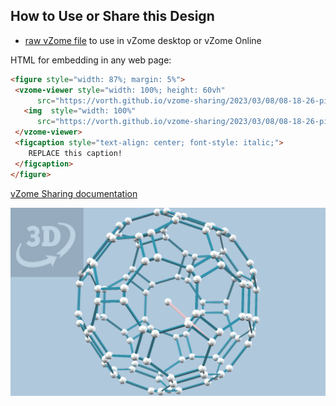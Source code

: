 
## How to Use or Share this Design

 - [raw vZome file](<https://raw.githubusercontent.com/vorth/vzome-sharing/main/2023/03/08/08-18-26-pink-radius-grid/pink-radius-grid.vZome>) to use in vZome desktop or vZome Online
 
 HTML for embedding in any web page:
 ```html
<figure style="width: 87%; margin: 5%">
  <vzome-viewer style="width: 100%; height: 60vh"
       src="https://vorth.github.io/vzome-sharing/2023/03/08/08-18-26-pink-radius-grid/pink-radius-grid.vZome" >
    <img  style="width: 100%"
       src="https://vorth.github.io/vzome-sharing/2023/03/08/08-18-26-pink-radius-grid/pink-radius-grid.png" >
  </vzome-viewer>
  <figcaption style="text-align: center; font-style: italic;">
     REPLACE this caption!
  </figcaption>
</figure>
 ```

[vZome Sharing documentation](https://vzome.github.io/vzome/sharing.html#how-it-works)

![Image](<pink-radius-grid.png>)

